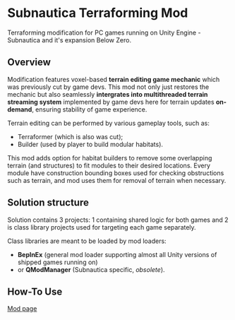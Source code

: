 # Subnautica Terraforming Mod
Terraforming modification for PC games running on Unity Engine - Subnautica and it's expansion Below Zero.

## Overview

Modification features voxel-based **terrain editing game mechanic** which was previously cut by game devs. This mod not only just restores the mechanic but also seamlessly **intergrates into multithreaded terrain streaming system** implemented by game devs here for terrain updates **on-demand**, ensuring stability of game experience.

Terrain editing can be performed by various gameplay tools, such as:
 - Terraformer (which is also was cut);
 - Builder (used by player to build modular habitats).

This mod adds option for habitat builders to remove some overlapping terrain (and structures) to fit modules to their desired locations. Every module have construction bounding boxes used for checking obstructions such as terrain, and mod uses them for removal of terrain when necessary.

## Solution structure

Solution contains 3 projects: 1 containing shared logic for both games and 2 is class library projects used for targeting each game separately.

Class libraries are meant to be loaded by mod loaders: 
 - **BepInEx** (general mod loader supporting almost all Unity versions of shipped games running on)
 - or **QModManager** (Subnautica specific, _obsolete_).

## How-To Use

[Mod page](https://github.com/repkins/subnautica-terraforming-mod/wiki/Mod-page)
